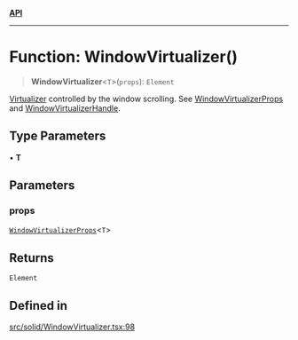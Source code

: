 [**API**](../../API.md)

***

# Function: WindowVirtualizer()

> **WindowVirtualizer**\<`T`\>(`props`): `Element`

[Virtualizer](Virtualizer.md) controlled by the window scrolling. See [WindowVirtualizerProps](../interfaces/WindowVirtualizerProps.md) and [WindowVirtualizerHandle](../interfaces/WindowVirtualizerHandle.md).

## Type Parameters

• **T**

## Parameters

### props

[`WindowVirtualizerProps`](../interfaces/WindowVirtualizerProps.md)\<`T`\>

## Returns

`Element`

## Defined in

[src/solid/WindowVirtualizer.tsx:98](https://github.com/inokawa/virtua/blob/821400e846ec2c2c787245e430bae0769921405f/src/solid/WindowVirtualizer.tsx#L98)
